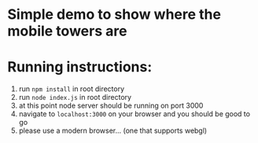 # Simple demo to show where the mobile towers are

# Running instructions:
1. run `npm install` in root directory
2. run `node index.js` in root directory
3. at this point node server should be running on port 3000
4. navigate to `localhost:3000` on your browser and you should be good to go
5. please use a modern browser... (one that supports webgl)
